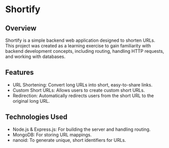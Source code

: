# Shortify

## Overview

Shortify is a simple backend web application designed to shorten URLs. This project was created as a learning exercise to gain familiarity with backend development concepts, including routing, handling HTTP requests, and working with databases.

## Features

- URL Shortening: Convert long URLs into short, easy-to-share links.
- Custom Short URLs: Allows users to create custom short URLs.
- Redirection: Automatically redirects users from the short URL to the original long URL.

## Technologies Used
- Node.js & Express.js: For building the server and handling routing.
- MongoDB: For storing URL mappings.
- nanoid: To generate unique, short identifiers for URLs.
